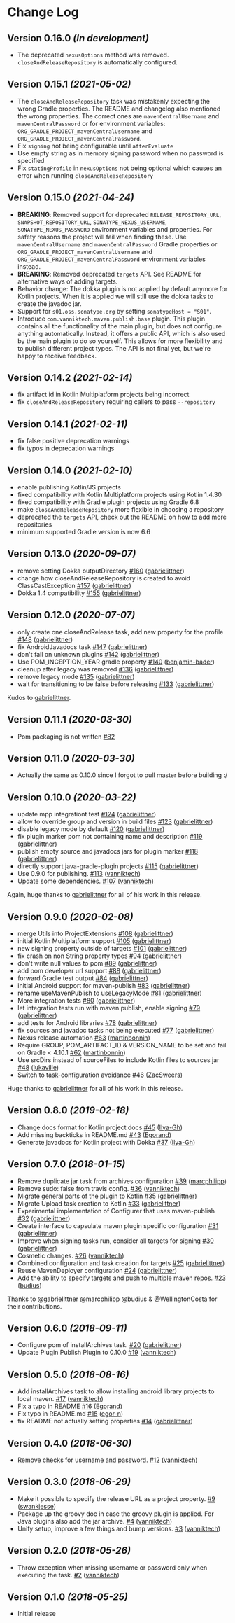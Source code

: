 # Change Log

Version 0.16.0 *(In development)*
---------------------------------

- The deprecated `nexusOptions` method was removed. `closeAndReleaseRepository` is automatically configured.

Version 0.15.1 *(2021-05-02)*
---------------------------------

- The `closeAndReleaseRepository` task was mistakenly expecting the wrong Gradle properties. The README and changelog also mentioned the wrong properties. The correct ones are `mavenCentralUsername` and `mavenCentralPassword` or for environment variables: `ORG_GRADLE_PROJECT_mavenCentralUsername` and `ORG_GRADLE_PROJECT_mavenCentralPassword`.
- Fix `signing` not being configurable until `afterEvaluate`
- Use empty string as in memory signing password when no password is specified
- Fix `statingProfile` in `nexusOptions` not being optional which causes an error when running `closeAndReleaseRepository`


Version 0.15.0 *(2021-04-24)*
---------------------------------

- **BREAKING**: Removed support for deprecated `RELEASE_REPOSITORY_URL`, `SNAPSHOT_REPOSITORY_URL`, `SONATYPE_NEXUS_USERNAME`, `SONATYPE_NEXUS_PASSWORD` environment variables and properties.
  For safety reasons the project will fail when finding these. Use `mavenCentralUsername` and `mavenCentralPassword` Gradle properties or
  `ORG_GRADLE_PROJECT_mavenCentralUsername` and `ORG_GRADLE_PROJECT_mavenCentralPassword` environment variables instead.
- **BREAKING**: Removed deprecated `targets` API. See README for alternative ways of adding targets.
- Behavior change: The dokka plugin is not applied by default anymore for Kotlin projects. When it is applied we will still use the dokka tasks to create the javadoc jar.
- Support for `s01.oss.sonatype.org` by setting `sonatypeHost = "S01"`.
- Introduce `com.vanniktech.maven.publish.base` plugin. This plugin contains all the functionality of the main plugin, but does not configure anything automatically.
  Instead, it offers a public API, which is also used by the main plugin to do so yourself. This allows for more flexibility and to publish different project types.
  The API is not final yet, but we're happy to receive feedback.

Version 0.14.2 *(2021-02-14)*
---------------------------------

- fix artifact id in Kotlin Multiplatform projects being incorrect
- fix `closeAndReleaseRepository` requiring callers to pass `--repository`

Version 0.14.1 *(2021-02-11)*
---------------------------------

- fix false positive deprecation warnings
- fix typos in deprecation warnings

Version 0.14.0 *(2021-02-10)*
---------------------------------

- enable publishing Kotlin/JS projects
- fixed compatibility with Kotlin Multiplatform projects using Kotlin 1.4.30
- fixed compatibility with Gradle plugin projects using Gradle 6.8
- make `closeAndReleaseRepository` more flexible in choosing a repository
- deprecated the `targets` API, check out the README on how to add more repositories
- minimum supported Gradle version is now 6.6

Version 0.13.0 *(2020-09-07)*
-----------------------------

- remove setting Dokka outputDirectory [\#160](https://github.com/vanniktech/gradle-maven-publish-plugin/pull/160) ([gabrielittner](https://github.com/gabrielittner))
- change how closeAndReleaseRepository is created to avoid ClassCastException [\#157](https://github.com/vanniktech/gradle-maven-publish-plugin/pull/157) ([gabrielittner](https://github.com/gabrielittner))
- Dokka 1.4 compatibility [\#155](https://github.com/vanniktech/gradle-maven-publish-plugin/pull/155) ([gabrielittner](https://github.com/gabrielittner))

Version 0.12.0 *(2020-07-07)*
-----------------------------

- only create one closeAndRelease task, add new property for the profile [\#148](https://github.com/vanniktech/gradle-maven-publish-plugin/pull/148) ([gabrielittner](https://github.com/gabrielittner))
- fix AndroidJavadocs task [\#147](https://github.com/vanniktech/gradle-maven-publish-plugin/pull/147) ([gabrielittner](https://github.com/gabrielittner))
- don't fail on unknown plugins [\#142](https://github.com/vanniktech/gradle-maven-publish-plugin/pull/142) ([gabrielittner](https://github.com/gabrielittner))
- Use POM\_INCEPTION\_YEAR gradle property [\#140](https://github.com/vanniktech/gradle-maven-publish-plugin/pull/140) ([benjamin-bader](https://github.com/benjamin-bader))
- cleanup after legacy was removed [\#136](https://github.com/vanniktech/gradle-maven-publish-plugin/pull/136) ([gabrielittner](https://github.com/gabrielittner))
- remove legacy mode [\#135](https://github.com/vanniktech/gradle-maven-publish-plugin/pull/135) ([gabrielittner](https://github.com/gabrielittner))
- wait for transitioning to be false before releasing [\#133](https://github.com/vanniktech/gradle-maven-publish-plugin/pull/133) ([gabrielittner](https://github.com/gabrielittner))

Kudos to [gabrielittner](https://github.com/gabrielittner).

Version 0.11.1 *(2020-03-30)*
-----------------------------

- Pom packaging is not written [\#82](https://github.com/vanniktech/gradle-maven-publish-plugin/issues/82)

Version 0.11.0 *(2020-03-30)*
-----------------------------

- Actually the same as 0.10.0 since I forgot to pull master before building :/

Version 0.10.0 *(2020-03-22)*
-----------------------------

- update mpp integrationt test [\#124](https://github.com/vanniktech/gradle-maven-publish-plugin/pull/124) ([gabrielittner](https://github.com/gabrielittner))
- allow to override group and version in build files [\#123](https://github.com/vanniktech/gradle-maven-publish-plugin/pull/123) ([gabrielittner](https://github.com/gabrielittner))
- disable legacy mode by default [\#120](https://github.com/vanniktech/gradle-maven-publish-plugin/pull/120) ([gabrielittner](https://github.com/gabrielittner))
- fix plugin marker pom not containing name and description [\#119](https://github.com/vanniktech/gradle-maven-publish-plugin/pull/119) ([gabrielittner](https://github.com/gabrielittner))
- publish empty source and javadocs jars for plugin marker [\#118](https://github.com/vanniktech/gradle-maven-publish-plugin/pull/118) ([gabrielittner](https://github.com/gabrielittner))
- directly support java-gradle-plugin projects [\#115](https://github.com/vanniktech/gradle-maven-publish-plugin/pull/115) ([gabrielittner](https://github.com/gabrielittner))
- Use 0.9.0 for publishing. [\#113](https://github.com/vanniktech/gradle-maven-publish-plugin/pull/113) ([vanniktech](https://github.com/vanniktech))
- Update some dependencies. [\#107](https://github.com/vanniktech/gradle-maven-publish-plugin/pull/107) ([vanniktech](https://github.com/vanniktech))

Again, huge thanks to [gabrielittner](https://github.com/gabrielittner) for all of his work in this release.

Version 0.9.0 *(2020-02-08)*
----------------------------

- merge Utils into ProjectExtensions [\#108](https://github.com/vanniktech/gradle-maven-publish-plugin/pull/108) ([gabrielittner](https://github.com/gabrielittner))
- initial Kotlin Multiplatform support [\#105](https://github.com/vanniktech/gradle-maven-publish-plugin/pull/105) ([gabrielittner](https://github.com/gabrielittner))
- new signing property outside of targets [\#101](https://github.com/vanniktech/gradle-maven-publish-plugin/pull/101) ([gabrielittner](https://github.com/gabrielittner))
- fix crash on non String property types [\#94](https://github.com/vanniktech/gradle-maven-publish-plugin/pull/94) ([gabrielittner](https://github.com/gabrielittner))
- don't write null values to pom [\#89](https://github.com/vanniktech/gradle-maven-publish-plugin/pull/89) ([gabrielittner](https://github.com/gabrielittner))
- add pom developer url support [\#88](https://github.com/vanniktech/gradle-maven-publish-plugin/pull/88) ([gabrielittner](https://github.com/gabrielittner))
- forward Gradle test output [\#84](https://github.com/vanniktech/gradle-maven-publish-plugin/pull/84) ([gabrielittner](https://github.com/gabrielittner))
- initial Android support for maven-publish [\#83](https://github.com/vanniktech/gradle-maven-publish-plugin/pull/83) ([gabrielittner](https://github.com/gabrielittner))
- rename useMavenPublish to useLegacyMode [\#81](https://github.com/vanniktech/gradle-maven-publish-plugin/pull/81) ([gabrielittner](https://github.com/gabrielittner))
- More integration tests [\#80](https://github.com/vanniktech/gradle-maven-publish-plugin/pull/80) ([gabrielittner](https://github.com/gabrielittner))
- let integration tests run with maven publish, enable signing [\#79](https://github.com/vanniktech/gradle-maven-publish-plugin/pull/79) ([gabrielittner](https://github.com/gabrielittner))
- add tests for Android libraries [\#78](https://github.com/vanniktech/gradle-maven-publish-plugin/pull/78) ([gabrielittner](https://github.com/gabrielittner))
- fix sources and javadoc tasks not being executed [\#77](https://github.com/vanniktech/gradle-maven-publish-plugin/pull/77) ([gabrielittner](https://github.com/gabrielittner))
- Nexus release automation [\#63](https://github.com/vanniktech/gradle-maven-publish-plugin/pull/63) ([martinbonnin](https://github.com/martinbonnin))
- Require GROUP, POM\_ARTIFACT\_ID & VERSION\_NAME to be set and fail on Gradle \< 4.10.1 [\#62](https://github.com/vanniktech/gradle-maven-publish-plugin/pull/62) ([martinbonnin](https://github.com/martinbonnin))
- Use srcDirs instead of sourceFiles to include Kotlin files to sources jar [\#48](https://github.com/vanniktech/gradle-maven-publish-plugin/pull/48) ([lukaville](https://github.com/lukaville))
- Switch to task-configuration avoidance [\#46](https://github.com/vanniktech/gradle-maven-publish-plugin/pull/46) ([ZacSweers](https://github.com/ZacSweers))

Huge thanks to [gabrielittner](https://github.com/gabrielittner) for all of his work in this release.

Version 0.8.0 *(2019-02-18)*
----------------------------

- Change docs format for Kotlin project docs [\#45](https://github.com/vanniktech/gradle-maven-publish-plugin/pull/45) ([Ilya-Gh](https://github.com/Ilya-Gh))
- Add missing backticks in README.md [\#43](https://github.com/vanniktech/gradle-maven-publish-plugin/pull/43) ([Egorand](https://github.com/Egorand))
- Generate javadocs for Kotlin project with Dokka [\#37](https://github.com/vanniktech/gradle-maven-publish-plugin/pull/37) ([Ilya-Gh](https://github.com/Ilya-Gh))

Version 0.7.0 *(2018-01-15)*
----------------------------

- Remove duplicate jar task from archives configuration [\#39](https://github.com/vanniktech/gradle-maven-publish-plugin/pull/39) ([marcphilipp](https://github.com/marcphilipp))
- Remove sudo: false from travis config. [\#36](https://github.com/vanniktech/gradle-maven-publish-plugin/pull/36) ([vanniktech](https://github.com/vanniktech))
- Migrate general parts of the plugin to Kotlin [\#35](https://github.com/vanniktech/gradle-maven-publish-plugin/pull/35) ([gabrielittner](https://github.com/gabrielittner))
- Migrate Upload task creation to Kotlin [\#33](https://github.com/vanniktech/gradle-maven-publish-plugin/pull/33) ([gabrielittner](https://github.com/gabrielittner))
- Experimental implementation of Configurer that uses maven-publish [\#32](https://github.com/vanniktech/gradle-maven-publish-plugin/pull/32) ([gabrielittner](https://github.com/gabrielittner))
- Create interface to capsulate maven plugin specific configuration [\#31](https://github.com/vanniktech/gradle-maven-publish-plugin/pull/31) ([gabrielittner](https://github.com/gabrielittner))
- Improve when signing tasks run, consider all targets for signing [\#30](https://github.com/vanniktech/gradle-maven-publish-plugin/pull/30) ([gabrielittner](https://github.com/gabrielittner))
- Cosmetic changes. [\#26](https://github.com/vanniktech/gradle-maven-publish-plugin/pull/26) ([vanniktech](https://github.com/vanniktech))
- Combined configuration and task creation for targets [\#25](https://github.com/vanniktech/gradle-maven-publish-plugin/pull/25) ([gabrielittner](https://github.com/gabrielittner))
- Reuse MavenDeployer configuration [\#24](https://github.com/vanniktech/gradle-maven-publish-plugin/pull/24) ([gabrielittner](https://github.com/gabrielittner))
- Add the ability to specify targets and push to multiple maven repos. [\#23](https://github.com/vanniktech/gradle-maven-publish-plugin/pull/23) ([budius](https://github.com/budius))

Thanks to @gabrielittner @marcphilipp @budius & @WellingtonCosta for their contributions.

Version 0.6.0 *(2018-09-11)*
----------------------------

- Configure pom of installArchives task. [\#20](https://github.com/vanniktech/gradle-maven-publish-plugin/pull/20) ([gabrielittner](https://github.com/gabrielittner))
- Update Plugin Publish Plugin to 0.10.0 [\#19](https://github.com/vanniktech/gradle-maven-publish-plugin/pull/19) ([vanniktech](https://github.com/vanniktech))

Version 0.5.0 *(2018-08-16)*
----------------------------

- Add installArchives task to allow installing android library projects to local maven. [\#17](https://github.com/vanniktech/gradle-maven-publish-plugin/pull/17) ([vanniktech](https://github.com/vanniktech))
- Fix a typo in README [\#16](https://github.com/vanniktech/gradle-maven-publish-plugin/pull/16) ([Egorand](https://github.com/Egorand))
- Fix typo in README.md [\#15](https://github.com/vanniktech/gradle-maven-publish-plugin/pull/15) ([egor-n](https://github.com/egor-n))
- fix README not actually setting properties [\#14](https://github.com/vanniktech/gradle-maven-publish-plugin/pull/14) ([gabrielittner](https://github.com/gabrielittner))

Version 0.4.0 *(2018-06-30)*
----------------------------

- Remove checks for username and password. [\#12](https://github.com/vanniktech/gradle-maven-publish-plugin/pull/12) ([vanniktech](https://github.com/vanniktech))

Version 0.3.0 *(2018-06-29)*
----------------------------

- Make it possible to specify the release URL as a project property. [\#9](https://github.com/vanniktech/gradle-maven-publish-plugin/pull/9) ([swankjesse](https://github.com/swankjesse))
- Package up the groovy doc in case the groovy plugin is applied. For Java plugins also add the jar archive. [\#4](https://github.com/vanniktech/gradle-maven-publish-plugin/pull/4) ([vanniktech](https://github.com/vanniktech))
- Unify setup, improve a few things and bump versions. [\#3](https://github.com/vanniktech/gradle-maven-publish-plugin/pull/3) ([vanniktech](https://github.com/vanniktech))

Version 0.2.0 *(2018-05-26)*
----------------------------

- Throw exception when missing username or password only when executing the task. [\#2](https://github.com/vanniktech/gradle-maven-publish-plugin/pull/2) ([vanniktech](https://github.com/vanniktech))

Version 0.1.0 *(2018-05-25)*
----------------------------

- Initial release
